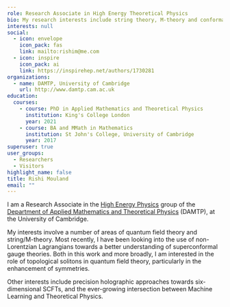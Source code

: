 ```yaml
---
role: Research Associate in High Energy Theoretical Physics
bio: My research interests include string theory, M-theory and conformal field theory
interests: null
social:
  - icon: envelope
    icon_pack: fas
    link: mailto:rishim@me.com
  - icon: inspire
    icon_pack: ai
    link: https://inspirehep.net/authors/1730281
organizations:
  - name: DAMTP, University of Cambridge
    url: http://www.damtp.cam.ac.uk
education:
  courses:
    - course: PhD in Applied Mathematics and Theoretical Physics
      institution: King's College London
      year: 2021
    - course: BA and MMath in Mathematics
      institution: St John's College, University of Cambridge
      year: 2017
superuser: true
user_groups:
  - Researchers
  - Visitors
highlight_name: false
title: Rishi Mouland
email: ""
---
```

I am a Research Associate in the [High Energy Physics](http://www.damtp.cam.ac.uk/research/hep/) group of the [Department of Applied Mathematics and Theoretical Physics](http://www.damtp.cam.ac.uk) (DAMTP), at the University of Cambridge.

My interests involve a number of areas of quantum field theory and string/M-theory. Most recently, I have been looking into the use of non-Lorentzian Lagrangians towards a better understanding of superconformal gauge theories. Both in this work and more broadly, I am interested in the role of topological solitons in quantum field theory, particularly in the enhancement of symmetries.

Other interests include precision holographic approaches towards six-dimensional SCFTs, and the ever-growing intersection between Machine Learning and Theoretical Physics.

